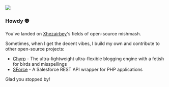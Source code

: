 <!--
**xhezairbey/xhezairbey** is a ✨ _special_ ✨ repository because its `README.md` (this file) appears on your GitHub profile.

Here are some ideas to get you started:

- 🔭 I’m currently working on ...
- 🌱 I’m currently learning ...
- 👯 I’m looking to collaborate on ...
- 🤔 I’m looking for help with ...
- 💬 Ask me about ...
- 📫 How to reach me: ...
- 😄 Pronouns: ...
- ⚡ Fun fact: ...
-->
![](https://github.com/xhezairibey/xhezairibey/blob/master/banner.jpeg)

### Howdy 👽

You've landed on [Xhezairbey](https://xhezairi.com)'s fields of open-source mishmash.

Sometimes, when I get the decent vibes, I build my own and contribute to other open-source projects:

- [Chyrp](https://github.com/chyrp/chyrp) - The ultra-lightweight ultra-flexible blogging engine with a fetish for birds and misspellings
- [SForce](https://github.com/xhezairbey/sforce-rest-api-php) - A Salesforce REST API wrapper for PHP applications

<!--I also co-organise [monthly user group events](https://twitter.com/@xhezairbey) on Twitter in the cities of Antwerp and Ghent. And I co-organise the [Full Stack Europe](https://fullstackeurope.com/) conference here in Antwerp.-->

Glad you stopped by!
